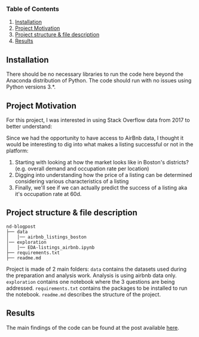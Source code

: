 ### Table of Contents

1. [Installation](#installation)
2. [Project Motivation](#motivation)
3. [Project structure & file description](#files)
4. [Results](#results)

## Installation <a name="installation"></a>

There should be no necessary libraries to run the code here beyond the Anaconda distribution of Python.  The code should run with no issues using Python versions 3.*.

## Project Motivation<a name="motivation"></a>

For this project, I was interested in using Stack Overflow data from 2017 to better understand:

Since we had the opportunity to have access to AirBnb data, I thought it would be interesting to dig into what makes a listing successful or not
in the platform:

1. Starting with looking at how the market looks like in Boston's districts? (e.g. overall demand and occupation rate per location)
2. Digging into understanding how the price of a listing can be determined considering various characteristics of a listing
3. Finally, we'll see if we can actually predict the success of a listing aka it's occupation rate at 60d.

## Project structure & file description <a name="files"></a>

```
nd-blogpost
├── data
│   │── airbnb_listings_boston
│── exploration
│   │── EDA-listings_airbnb.ipynb
├── requirements.txt
├── readme.md
```

Project is made of 2 main folders:
`data` contains the datasets used during the preparation and analysis work. Analysis is using airbnb data only.
`exploration` contains one notebook where the 3 questions are being addressed.
`requirements.txt` contains the packages to be installed to run the notebook.
`readme.md` describes the structure of the project.


## Results<a name="results"></a>

The main findings of the code can be found at the post available [here](https://medium.com/@josh_2774/how-do-you-become-a-developer-5ef1c1c68711).
